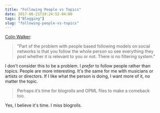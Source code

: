 ```yaml
---
title: "Following People vs Topics"
date: 2017-06-21T19:24:52-04:00
tags: ["Blogging"]
slug: "following-people-vs-topics"
---
```


[Colin Walker](https://colinwalker.blog/2017/06/21/21062017-0910/):

> "Part of the problem with people based following models on social networks is
> that you follow the whole person so see everything they post whether it is
> relevant to you or not. There is no filtering system."

I don't consider this to be a problem. I _prefer_ to follow people rather than
topics. People are more interesting. It's the same for me with musicians or
artists or directors. If I like what the person is doing, I want more of it, no
matter the topic.

> Perhaps it’s time for blogrolls and OPML files to make a comeback too.

Yes, I believe it's time. I miss blogrolls.
